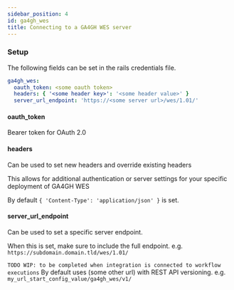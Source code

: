 ```yaml
---
sidebar_position: 4
id: ga4gh_wes
title: Connecting to a GA4GH WES server
---
```


### Setup

The following fields can be set in the rails credentials file.

```yml
ga4gh_wes:
  oauth_token: <some oauth token>
  headers: { '<some header key>': '<some header value>' }
  server_url_endpoint: 'https://<some server url>/wes/1.01/'
```

#### oauth_token

Bearer token for OAuth 2.0

#### headers

Can be used to set new headers and override existing headers

This allows for additional authentication or server settings for your specific deployment of GA4GH WES

By default `{ 'Content-Type': 'application/json' }` is set.

#### server_url_endpoint

Can be used to set a specific server endpoint.

When this is set, make sure to include the full endpoint. e.g. `https://subdomain.domain.tld/wes/1.01/`

`TODO WIP: to be completed when integration is connected to workflow executions`
By default uses (some other url) with REST API versioning. e.g. `my_url_start_config_value/ga4gh_wes/v1/`
